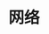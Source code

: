 ---
title: "网络"
linkTitle: "Document"
weight: 5
collapsible: true
icon: "/images/icons/compute-icon-storage.svg"
---